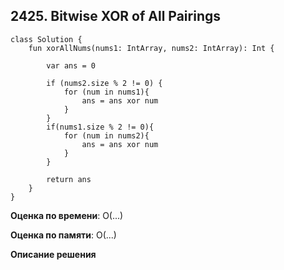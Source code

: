 ## 2425. Bitwise XOR of All Pairings


```
class Solution {
    fun xorAllNums(nums1: IntArray, nums2: IntArray): Int {
        
        var ans = 0

        if (nums2.size % 2 != 0) {
            for (num in nums1){
                ans = ans xor num
            }
        }
        if(nums1.size % 2 != 0){
            for (num in nums2){
                ans = ans xor num
            }
        }

        return ans
    }
}
```

**Оценка по времени**: О(...)


**Оценка по памяти**: О(...)


**Описание решения**
```

```